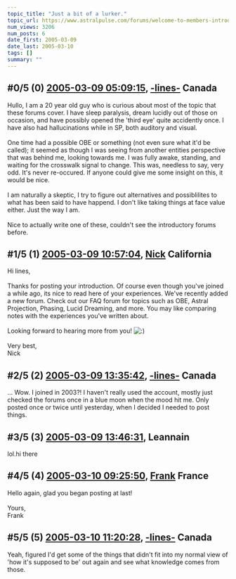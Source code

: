 ```yaml
---
topic_title: "Just a bit of a lurker."
topic_url: https://www.astralpulse.com/forums/welcome-to-members-introductions!/just-a-bit-of-a-lurker
num_views: 3206
num_posts: 6
date_first: 2005-03-09
date_last: 2005-03-10
tags: []
summary: ""
---
```


## \#0/5 (0) [2005-03-09 05:09:15](https://www.astralpulse.com/forums/index.php?msg=154742), [-lines-](https://www.astralpulse.com/forums/profile/?u=3900) Canada ##
<section>
Hullo, I am a 20 year old guy who is curious about most of the topic that these forums cover. I have sleep paralysis, dream lucidly out of those on occasion, and have possibly opened the 'third eye' quite accidently once. I have also had hallucinations while in SP, both auditory and visual.
<br>
<br>
One time had a possible OBE or something (not even sure what it'd be called); it seemed as though I was seeing from another entities perspective that was behind me, looking towards me. I was fully awake, standing, and waiting for the crosswalk signal to change. This was, needless to say, very odd. It's never re-occured. If anyone could give me some insight on this, it would be nice.
<br>
<br>
I am naturally a skeptic, I try to figure out alternatives and possiblilites to what has been said to have happend. I don't like taking things at face value either. Just the way I am.
<br>
<br>
Nice to actually write one of these, couldn't see the introductory forums before.
</section>

## \#1/5 (1) [2005-03-09 10:57:04](https://www.astralpulse.com/forums/index.php?msg=154802), [Nick](https://www.astralpulse.com/forums/profile/?u=2080) California ##
<section>
Hi lines,
<br>
<br>
Thanks for posting your introduction. Of course even though you've joined a while ago, its nice to read here of your experiences. We've recently added a new forum. Check out our FAQ forum for topics such as OBE, Astral Projection, Phasing, Lucid Dreaming, and more. You may like comparing notes with the experiences you've written about.
<br>
<br>
Looking forward to hearing more from you!
<img alt=":)" class="smiley" src="https://www.astralpulse.com/forums/Smileys/fugue/smiley.png" title="Smiley"/>
<br>
<br>
Very best,
<br>
Nick
</section>

## \#2/5 (2) [2005-03-09 13:35:42](https://www.astralpulse.com/forums/index.php?msg=154831), [-lines-](https://www.astralpulse.com/forums/profile/?u=3900) Canada ##
<section>
... Wow. I joined in 2003?! I haven't really used the account, mostly just checked the forums once in a blue moon when the mood hit me. Only posted once or twice until yesterday, when I decided I needed to post things.
</section>

## \#3/5 (3) [2005-03-09 13:46:31](https://www.astralpulse.com/forums/index.php?msg=154834), Leannain  ##
<section>
lol.hi there
</section>

## \#4/5 (4) [2005-03-10 09:25:50](https://www.astralpulse.com/forums/index.php?msg=154998), [Frank](https://www.astralpulse.com/forums/profile/?u=359) France ##
<section>
Hello again, glad you began posting at last!
<br>
<br>
Yours,
<br>
Frank
</section>

## \#5/5 (5) [2005-03-10 11:20:28](https://www.astralpulse.com/forums/index.php?msg=155007), [-lines-](https://www.astralpulse.com/forums/profile/?u=3900) Canada ##
<section>
Yeah, figured I'd get some of the things that didn't fit into my normal view of 'how it's supposed to be' out again and see what knowledge comes from those.
</section>